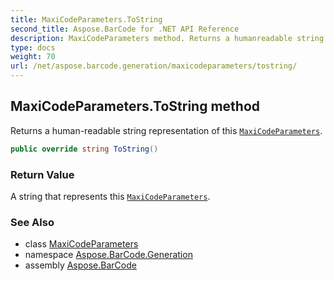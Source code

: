 ```yaml
---
title: MaxiCodeParameters.ToString
second_title: Aspose.BarCode for .NET API Reference
description: MaxiCodeParameters method. Returns a humanreadable string representation of this MaxiCodeParameters
type: docs
weight: 70
url: /net/aspose.barcode.generation/maxicodeparameters/tostring/
---
```

## MaxiCodeParameters.ToString method

Returns a human-readable string representation of this [`MaxiCodeParameters`](../).

```csharp
public override string ToString()
```

### Return Value

A string that represents this [`MaxiCodeParameters`](../).

### See Also

* class [MaxiCodeParameters](../)
* namespace [Aspose.BarCode.Generation](../../../aspose.barcode.generation/)
* assembly [Aspose.BarCode](../../../)


